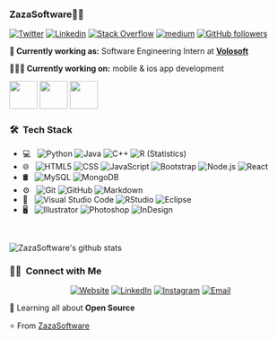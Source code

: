 ###  ZazaSoftware👨‍💻

[![Twitter](https://img.shields.io/badge/-Twitter-222222?style=flat-square&logo=twitter&logoColor=white&link=https://twitter.com/ZazaSoftware)](https://twitter.com/ZazaSoftware)
[![Linkedin](https://img.shields.io/badge/-LinkedIn-222222?style=flat-square&logo=Linkedin&logoColor=white&link=https://www.linkedin.com/in//ZazaSoftware)](https://www.linkedin.com/in/engincan-veske-b4a75b145/)
[![Stack Overflow](https://img.shields.io/badge/-Stack%20Overflow-222222?style=flat-square&logo=stack-overflow&logoColor=white&link=https://stackoverflow.com/users/10477283/ZazaSoftware)](https://stackoverflow.com/users/10477283/ZazaSoftware)
[![medium](https://aleen42.github.io/badges/src/medium.svg)](https://medium.com/@ZazaSoftware)
[![GitHub followers](https://img.shields.io/github/followers/.svg?stylZazaSoftwaree=social&label=Follow&maxAge=2592000)](https://github.com/?tab=ZazaSoftwarefollowers)

**💼 Currently working as:** Software Engineering Intern at <a href="https://volosoft.com/" target="_blank"><b>Volosoft</b></a>

**👨🏻‍💻 Currently working on:** mobile & ios app development

<code><a href="https://github.com/dotnet/core" target="_blank"><img height="50" src="https://www.vectorlogo.zone/logos/dotnet/dotnet-ar21.svg"></a></code>
<code><a href="https://www.javascript.com/" target="_blank"><img height="50" src="https://www.vectorlogo.zone/logos/javascript/javascript-horizontal.svg"></a></code>
<code><a href="https://reactjs.org/" target="_blank"><img height="50" src="https://www.vectorlogo.zone/logos/reactjs/reactjs-ar21.svg"></a></code>

<h3> 🛠 &nbsp;Tech Stack</h3>

- 💻 &nbsp;
  ![Python](https://img.shields.io/badge/-Python-333333?style=flat&logo=python)
  ![Java](https://img.shields.io/badge/-Java-333333?style=flat&logo=Java&logoColor=007396)
  ![C++](https://img.shields.io/badge/-C++-333333?style=flat&logo=C%2B%2B&logoColor=00599C)
  ![R (Statistics)](https://img.shields.io/badge/-R-333333?style=flat&logo=R&logoColor=276DC3)
- 🌐 &nbsp;
  ![HTML5](https://img.shields.io/badge/-HTML5-333333?style=flat&logo=HTML5)
  ![CSS](https://img.shields.io/badge/-CSS-333333?style=flat&logo=CSS3&logoColor=1572B6)
  ![JavaScript](https://img.shields.io/badge/-JavaScript-333333?style=flat&logo=javascript)
  ![Bootstrap](https://img.shields.io/badge/-Bootstrap-333333?style=flat&logo=bootstrap&logoColor=563D7C)
  ![Node.js](https://img.shields.io/badge/-Node.js-333333?style=flat&logo=node.js)
  ![React](https://img.shields.io/badge/-React-333333?style=flat&logo=react)
- 🛢 &nbsp;
  ![MySQL](https://img.shields.io/badge/-MySQL-333333?style=flat&logo=mysql)
  ![MongoDB](https://img.shields.io/badge/-MongoDB-333333?style=flat&logo=mongodb)
- ⚙️ &nbsp;
  ![Git](https://img.shields.io/badge/-Git-333333?style=flat&logo=git)
  ![GitHub](https://img.shields.io/badge/-GitHub-333333?style=flat&logo=github)
  ![Markdown](https://img.shields.io/badge/-Markdown-333333?style=flat&logo=markdown)
- 🔧 &nbsp;
  ![Visual Studio Code](https://img.shields.io/badge/-Visual%20Studio%20Code-333333?style=flat&logo=visual-studio-code&logoColor=007ACC)
  ![RStudio](https://img.shields.io/badge/-RStudio-333333?style=flat&logo=rstudio)
  ![Eclipse](https://img.shields.io/badge/-Eclipse-333333?style=flat&logo=eclipse-ide&logoColor=2C2255)
- 🖥 &nbsp;
  ![Illustrator](https://img.shields.io/badge/-Illustrator-333333?style=flat&logo=adobe-illustrator)
  ![Photoshop](https://img.shields.io/badge/-Photoshop-333333?style=flat&logo=adobe-photoshop)
  ![InDesign](https://img.shields.io/badge/-InDesign-333333?style=flat&logo=adobe-indesign)

<br/>

![ZazaSoftware's github stats](https://github-readme-stats.vercel.app/api?username=EngincanV&show_icons=true&line_height=30)




<h3> 🤝🏻 &nbsp;Connect with Me </h3>

<p align="center">
<a href="https://www.ZazaSoftware.com/"><img alt="Website" src="https://img.shields.io/badge/Website-www.ZazaSoftware.com-blue?style=flat-square&logo=google-chrome"></a>
<a href="https://www.linkedin.com/ZazaSoft/"><img alt="LinkedIn" src="https://img.shields.io/badge/LinkedIn-Aditya%20Vikram%20Singh-blue?style=flat-square&logo=linkedin"></a>
<a href="https://www.instagram.com/ZazaSoftware/"><img alt="Instagram" src="https://img.shields.io/badge/Instagram-Zaza_Software-blue?style=flat-square&logo=instagram"></a>
<a href="mailto:ZazaSoftware"><img alt="Email" src="https://img.shields.io/badge/Email-08182005442p@gmail.com-blue?style=flat-square&logo=gmail"></a>
</p>

🌱 Learning all about **Open Source**

⭐️ From [ZazaSoftware](https://github.com/ZazaSoftware)
